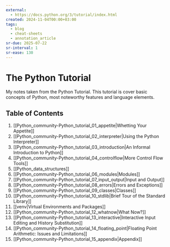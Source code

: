 ```yaml
---
external:
  - https://docs.python.org/3/tutorial/index.html
created: 2024-11-04T00:00+03:00
tags:
  - blog
  - cheat-sheets
  - annotation_article
sr-due: 2025-07-22
sr-interval: 1
sr-ease: 130
---
```


# The Python Tutorial

My notes taken from the Python Tutorial. This tutorial is cover basic concepts of Python, most noteworthy features and language elements.

## Table of Contents

1. [[Python_community-Python_tutorial_01_appetite|Whetting Your Appetite]]
2. [[Python_community-Python_tutorial_02_interpreter|Using the Python Interpreter]]
3. [[Python_community-Python_tutorial_03_introduction|An Informal Introduction to Python]]
4. [[Python_community-Python_tutorial_04_controlflow|More Control Flow Tools]]
5. [[Python_data_structures]]
6. [[Python_community-Python_tutorial_06_modules|Modules]]
7. [[Python_community-Python_tutorial_07_input_output|Input and Output]]
8. [[Python_community-Python_tutorial_08_errors|Errors and Exceptions]]
9. [[Python_community-Python_tutorial_09_classes|Classes]]
10. [[Python_community-Python_tutorial_10_stdlib|Brief Tour of the Standard Library]]
11. [[venv|Virtual Environments and Packages]]
12. [[Python_community-Python_tutorial_12_whatnow|What Now?]]
13. [[Python_community-Python_tutorial_13_interactive|Interactive Input Editing and History Substitution]]
14. [[Python_community-Python_tutorial_14_floating_point|Floating Point Arithmetic: Issues and Limitations]]
15. [[Python_community-Python_tutorial_15_appendix|Appendix]]
